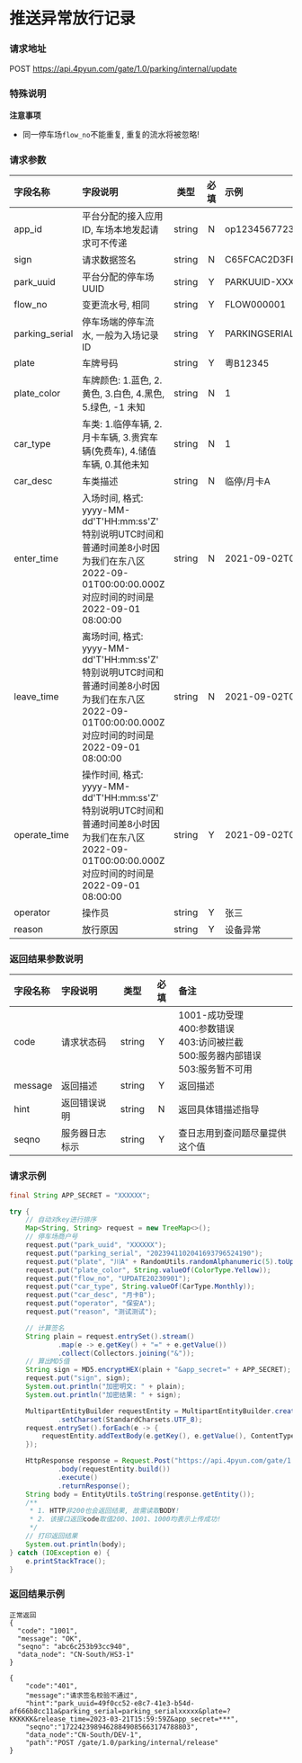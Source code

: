 # 推送异常放行记录

### 请求地址

  POST https://api.4pyun.com/gate/1.0/parking/internal/update

### 特殊说明

<b>注意事项</b>

- 同一停车场`flow_no`不能重复, 重复的流水将被忽略!

### 请求参数

| 字段名称   | 字段说明 |  类型  | 必填 | 示例  |
| :--- | :--- | :---: | :--: | :--- |
| app_id  | 平台分配的接入应用ID, 车场本地发起请求可不传递 | string |  N   | op1234567723122|
| sign | 请求数据签名| string |  N   | C65FCAC2D3FB5E2D3D4AD93DD20C8C39  |
| park_uuid  | 平台分配的停车场UUID | string |  Y   | PARKUUID-XXXX-XXX-XXX |
| flow_no | 变更流水号, 相同 | string |  Y   | FLOW000001 |
| parking_serial | 停车场端的停车流水, 一般为入场记录ID | string |  Y   | PARKINGSERIAL-123456789  |
| plate| 车牌号码 | string |  Y  | 粤B12345 |
| plate_color| 车牌颜色: 1.蓝色, 2.黄色, 3.白色, 4.黑色, 5.绿色, -1 未知 | string |  N   | 1  |
| car_type | 车类: 1.临停车辆, 2.月卡车辆, 3.贵宾车辆(免费车), 4.储值车辆, 0.其他未知 | string |  N   | 1  |
| car_desc | 车类描述 | string |  N   | 临停/月卡A  |
| enter_time| 入场时间, 格式: yyyy-MM-dd'T'HH:mm:ss'Z' <br>特别说明UTC时间和普通时间差8小时因为我们在东八区 2022-09-01T00:00:00.000Z 对应时间的时间是 2022-09-01 08:00:00|string|N|2021-09-02T09:36:46.020Z|
| leave_time| 离场时间, 格式: yyyy-MM-dd'T'HH:mm:ss'Z' <br>特别说明UTC时间和普通时间差8小时因为我们在东八区 2022-09-01T00:00:00.000Z 对应时间的时间是 2022-09-01 08:00:00|string|N|2021-09-02T09:36:46.020Z|
| operate_time| 操作时间, 格式: yyyy-MM-dd'T'HH:mm:ss'Z' <br>特别说明UTC时间和普通时间差8小时因为我们在东八区 2022-09-01T00:00:00.000Z 对应时间的时间是 2022-09-01 08:00:00|string|Y|2021-09-02T09:36:46.020Z|
| operator | 操作员 | string |  Y   | 张三 |
| reason | 放行原因 | string |  Y   | 设备异常 |

### 返回结果参数说明
| 字段名称 | 字段说明 |  类型  | 必填 | 备注  |
| :--- | :--- | :---: | :--: | :--- |
| code  | 请求状态码  | string |  Y   | 1001-成功受理<br> 400:参数错误<br> 403:访问被拦截<br>500:服务器内部错误<br>503:服务暂不可用 |
| message  | 返回描述 | string |  Y   | 返回描述 |
| hint  | 返回错误说明   | string |  N   | 返回具体错描述指导|
| seqno | 服务器日志标示 | string |  Y   | 查日志用到查问题尽量提供这个值|

### 请求示例

```java
final String APP_SECRET = "XXXXXX";

try {
    // 自动对key进行排序
    Map<String, String> request = new TreeMap<>();
    // 停车场商户号
    request.put("park_uuid", "XXXXXX");
    request.put("parking_serial", "2023941102041693796524190");
    request.put("plate", "川A" + RandomUtils.randomAlphanumeric(5).toUpperCase());
    request.put("plate_color", String.valueOf(ColorType.Yellow));
    request.put("flow_no", "UPDATE20230901");
    request.put("car_type", String.valueOf(CarType.Monthly));
    request.put("car_desc", "月卡B");
    request.put("operator", "保安A");
    request.put("reason", "测试测试");

    // 计算签名
    String plain = request.entrySet().stream()
            .map(e -> e.getKey() + "=" + e.getValue())
            .collect(Collectors.joining("&"));
    // 算出MD5值
    String sign = MD5.encryptHEX(plain + "&app_secret=" + APP_SECRET);
    request.put("sign", sign);
    System.out.println("加密明文: " + plain);
    System.out.println("加密结果: " + sign);

    MultipartEntityBuilder requestEntity = MultipartEntityBuilder.create()
            .setCharset(StandardCharsets.UTF_8);
    request.entrySet().forEach(e -> {
        requestEntity.addTextBody(e.getKey(), e.getValue(), ContentType.DEFAULT_TEXT.withCharset(StandardCharsets.UTF_8));
    });

    HttpResponse response = Request.Post("https://api.4pyun.com/gate/1.0/parking/internal/update")
            .body(requestEntity.build())
            .execute()
            .returnResponse();
    String body = EntityUtils.toString(response.getEntity());
    /**
     * 1. HTTP非200也会返回结果, 故需读取BODY!
     * 2. 该接口返回code取值200、1001、1000均表示上传成功!
     */
    // 打印返回结果
    System.out.println(body);
} catch (IOException e) {
    e.printStackTrace();
}
```

### 返回结果示例



```
正常返回
{
  "code": "1001",
  "message": "OK",
  "seqno": "abc6c253b93cc940",
  "data_node": "CN-South/HS3-1"
}
```

```
{
    "code":"401",
    "message":"请求签名校验不通过",
    "hint":"park_uuid=49f0cc52-e8c7-41e3-b54d-af666b8cc11a&parking_serial=parking_serialxxxxx&plate=?KKKKKK&release_time=2023-03-21T15:59:59Z&app_secret=***",
    "seqno":"17224239894628849085663174788803",
    "data_node":"CN-South/DEV-1",
    "path":"POST /gate/1.0/parking/internal/release"
}
```
